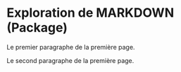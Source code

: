# Exploration de MARKDOWN (Package)

Le premier paragraphe de la première page.

Le second paragraphe de la première page.